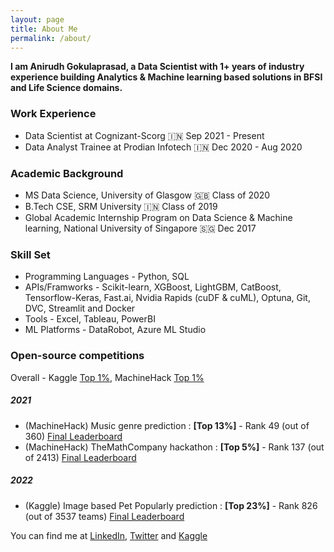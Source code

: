 ```yaml
---
layout: page
title: About Me
permalink: /about/
---
```


**I am Anirudh Gokulaprasad, a Data Scientist with 1+ years of industry experience building Analytics & Machine learning based solutions in BFSI and Life Science domains.**


### Work Experience
* Data Scientist at Cognizant-Scorg 🇮🇳 Sep 2021 - Present
* Data Analyst Trainee at Prodian Infotech 🇮🇳 Dec 2020 - Aug 2020


### Academic Background
* MS Data Science, University of Glasgow 🇬🇧 Class of 2020 
* B.Tech CSE, SRM University 🇮🇳 Class of 2019
* Global Academic Internship Program on Data Science & Machine learning, National University of Singapore 🇸🇬 Dec 2017


### Skill Set 
* Programming Languages - Python, SQL
* APIs/Framworks - Scikit-learn, XGBoost, LightGBM, CatBoost, Tensorflow-Keras, Fast.ai, Nvidia Rapids (cuDF & cuML), Optuna, Git, DVC, Streamlit and Docker
* Tools - Excel, Tableau, PowerBI
* ML Platforms - DataRobot, Azure ML Studio


### Open-source competitions
Overall - Kaggle [Top 1%](https://www.kaggle.com/anirudhg15/code), MachineHack [Top 1%](https://machinehack.com/user/profile/ui/60f29dce9b6766ef3d678201)

##### 2021
* (MachineHack) Music genre prediction : **[Top 13%]** - Rank 49 (out of 360) [Final Leaderboard](https://machinehack.com/hackathon/music_genre_classification_weekend_hackathon_edition_2_the_last_hacker_standing/leaderboard)
* (MachineHack) TheMathCompany hackathon : **[Top 5%]** - Rank 137 (out of 2413) [Final Leaderboard](https://machinehack.com/hackathon/data_hack_mathcothon_car_price_prediction_challenge/leaderboard)
##### 2022
* (Kaggle) Image based Pet Popularly prediction : **[Top 23%]** - Rank 826 (out of 3537 teams) [Final Leaderboard](https://www.kaggle.com/c/petfinder-pawpularity-score/leaderboard)


You can find me at [LinkedIn](https://www.linkedin.com/in/anirudh-gokulaprasad-44328b137/), [Twitter](https://twitter.com/Ani_Offl) and [Kaggle](https://www.kaggle.com/anirudhg15/code)
